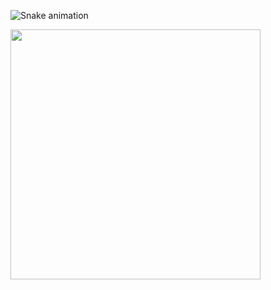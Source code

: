 ![Snake animation](https://github.com/itsmeCALVES/itsmeCALVES/blob/output/github-contribution-grid-snake.svg)



<p align = "left">

<img src = "https://github-readme-streak-stats.herokuapp.com?user=itsmecalves&theme=radical&hide_border=falso" width = 400>

</p>

